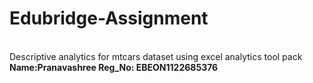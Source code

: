 # Edubridge-Assignment
<br>Descriptive analytics for mtcars dataset using excel analytics tool pack<br>
<strong> Name:Pranavashree </strong>
<strong> Reg_No: EBEON1122685376
